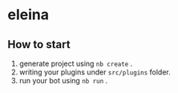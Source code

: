 # eleina

## How to start

1. generate project using `nb create` .
2. writing your plugins under `src/plugins` folder.
3. run your bot using `nb run` .
